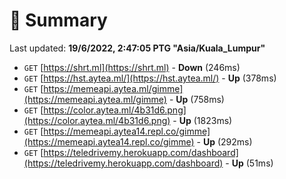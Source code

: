 # 📖 Summary
Last updated: **19/6/2022, 2:47:05 PTG "Asia/Kuala_Lumpur"**

- `GET` [https://shrt.ml](https://shrt.ml) - **Down** (246ms)
- `GET` [https://hst.aytea.ml/](https://hst.aytea.ml/) - **Up** (378ms)
- `GET` [https://memeapi.aytea.ml/gimme](https://memeapi.aytea.ml/gimme) - **Up** (758ms)
- `GET` [https://color.aytea.ml/4b31d6.png](https://color.aytea.ml/4b31d6.png) - **Up** (1823ms)
- `GET` [https://memeapi.aytea14.repl.co/gimme](https://memeapi.aytea14.repl.co/gimme) - **Up** (292ms)
- `GET` [https://teledrivemy.herokuapp.com/dashboard](https://teledrivemy.herokuapp.com/dashboard) - **Up** (51ms)
